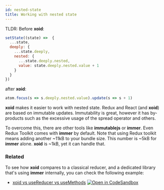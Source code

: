 ```yaml
---
id: nested-state
title: Working with nested state
---
```


TLDR:
Before **xoid**:
```js
setState((state) =>  {
  ...state, 
  deeply: {
    ...state.deeply,
    nested: {
      ...state.deeply.nested,
      value: state.deeply.nested.value + 1
    }
  }
})
```
after **xoid**:
```js
atom.focus(s => s.deeply.nested.value).update(s => s + 1)
```

**xoid** makes it easier to work with nested state. Redux and React (and **xoid**) are  based on immutable updates. Immutability is great, however it has by-products such as the excessive usage of the spread operator and others.

To overcome this, there are other tools like **immutablejs** or **immer**. Even Redux Toolkit comes with **immer** by default. Note that using Redux toolkit means adding another ~11kB to your bundle size. This number is ~5kB for **immer** alone. **xoid** is ~1kB, yet it can handle that.

### Related

To see how **xoid** compares to a classical reducer, and a dedicated library that's using **immer** internally, you can check the following example:

- [xoid vs useReducer vs useMethods](https://github.com/onurkerimov/xoid/tree/master/examples/xoid-vs-usereducer-vs-usemethods) [![Open in CodeSandbox](https://img.shields.io/badge/Open%20in-CodeSandbox-blue?style=flat&colorA=4f2eb3&colorB=4f2eb3&logo=codesandbox)](https://githubbox.com/onurkerimov/xoid/tree/master/examples/xoid-vs-usereducer-vs-usemethods)